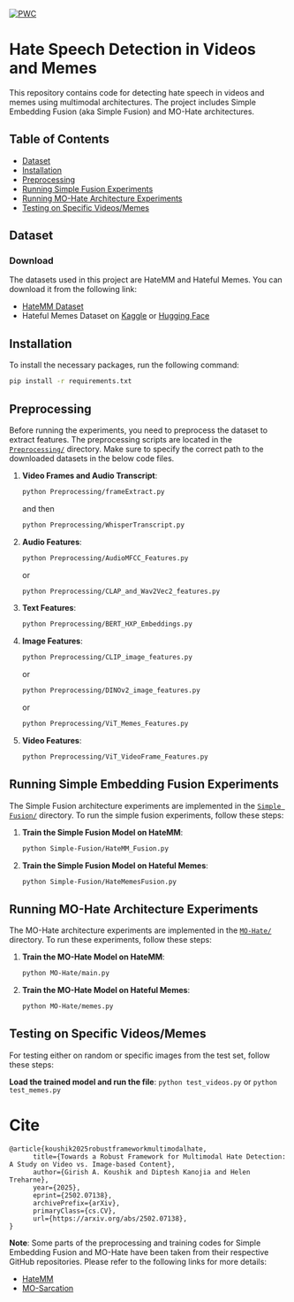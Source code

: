 [![PWC](https://img.shields.io/endpoint.svg?url=https://paperswithcode.com/badge/towards-a-robust-framework-for-multimodal/hate-speech-detection-on-hatemm)](https://paperswithcode.com/sota/hate-speech-detection-on-hatemm?p=towards-a-robust-framework-for-multimodal)

# Hate Speech Detection in Videos and Memes 

This repository contains code for detecting hate speech in videos and memes using multimodal architectures. The project includes Simple Embedding Fusion (aka Simple Fusion) and MO-Hate architectures.

## Table of Contents
- [Dataset](#dataset)
- [Installation](#installation)
- [Preprocessing](#preprocessing)
- [Running Simple Fusion Experiments](#running-simple-fusion-architecture-experiments)
- [Running MO-Hate Architecture Experiments](#running-mo-hate-architecture-experiments)
- [Testing on Specific Videos/Memes](#testing-on-specific-videos-or-memes)

## Dataset

### Download
The datasets used in this project are HateMM and Hateful Memes. You can download it from the following link:

- [HateMM Dataset](https://doi.org/10.5281/zenodo.7799469)
- Hateful Memes Dataset on [Kaggle](https://www.kaggle.com/datasets/chauri/facebook-hateful-memes) or [Hugging Face](https://huggingface.co/datasets/limjiayi/hateful_memes_expanded)

## Installation

To install the necessary packages, run the following command:

```sh
pip install -r requirements.txt
```

## Preprocessing

Before running the experiments, you need to preprocess the dataset to extract features. The preprocessing scripts are located in the [`Preprocessing/`](Preprocessing/) directory. Make sure to specify the correct path to the downloaded datasets in the below code files.

1. **Video Frames and Audio Transcript**:
    ```sh
    python Preprocessing/frameExtract.py
    ```
    and then
    ```sh
    python Preprocessing/WhisperTranscript.py
    ```

2. **Audio Features**:
    ```sh
    python Preprocessing/AudioMFCC_Features.py
    ```
    or
    ```sh
    python Preprocessing/CLAP_and_Wav2Vec2_features.py
    ```

3. **Text Features**:
    ```sh
    python Preprocessing/BERT_HXP_Embeddings.py
    ```

4. **Image Features**:
    ```sh
    python Preprocessing/CLIP_image_features.py
    ```
    or
    ```sh
    python Preprocessing/DINOv2_image_features.py
    ```
    or
    ```sh
    python Preprocessing/ViT_Memes_Features.py
    ```

5. **Video Features**:
    ```sh
    python Preprocessing/ViT_VideoFrame_Features.py
    ```

## Running Simple Embedding Fusion Experiments

The Simple Fusion architecture experiments are implemented in the [`Simple Fusion/`](Simple-Fusion/) directory. To run the simple fusion experiments, follow these steps:

1. **Train the Simple Fusion Model on HateMM**:
    ```sh
    python Simple-Fusion/HateMM_Fusion.py
    ```

2. **Train the Simple Fusion Model on Hateful Memes**:
    ```sh
    python Simple-Fusion/HateMemesFusion.py
    ```

## Running MO-Hate Architecture Experiments

The MO-Hate architecture experiments are implemented in the [`MO-Hate/`](MO-Hate/) directory. To run these experiments, follow these steps:

1. **Train the MO-Hate Model on HateMM**:
    ```sh
    python MO-Hate/main.py
    ```

2. **Train the MO-Hate Model on Hateful Memes**:
    ```sh
    python MO-Hate/memes.py
    ```

## Testing on Specific Videos/Memes

For testing either on random or specific images from the test set, follow these steps:

**Load the trained model and run the file**:
    ```
    python test_videos.py
    ```
    or
    ```
    python test_memes.py
    ```

# Cite
```
@article{koushik2025robustframeworkmultimodalhate,
      title={Towards a Robust Framework for Multimodal Hate Detection: A Study on Video vs. Image-based Content}, 
      author={Girish A. Koushik and Diptesh Kanojia and Helen Treharne},
      year={2025},
      eprint={2502.07138},
      archivePrefix={arXiv},
      primaryClass={cs.CV},
      url={https://arxiv.org/abs/2502.07138}, 
}
```

**Note**: Some parts of the preprocessing and training codes for Simple Embedding Fusion and MO-Hate have been taken from their respective GitHub repositories. Please refer to the following links for more details:
- [HateMM](https://github.com/hate-alert/HateMM)
- [MO-Sarcation](https://github.com/mohit2b/MO-Sarcation)
